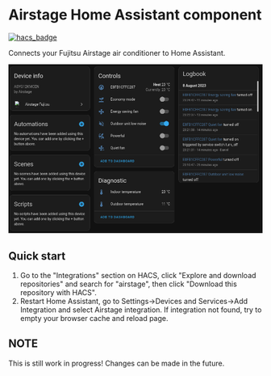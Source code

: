 # Airstage Home Assistant component

[![hacs_badge](https://img.shields.io/badge/HACS-Default-orange.svg)](https://github.com/custom-components/hacs)

Connects your Fujitsu Airstage air conditioner to Home Assistant.

![Example](./docs/Screenshot-device.png)

## Quick start

1. Go to the "Integrations" section on HACS, click "Explore and download repositories" and search for "airstage", then click "Download this repository with HACS".
2. Restart Home Assistant, go to Settings->Devices and Services->Add Integration and select Airstage integration. If integration not found, try to empty your browser cache and reload page.

## NOTE

This is still work in progress! Changes can be made in the future.